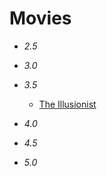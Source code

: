 # Movies

- *2.5*
- *3.0*
- *3.5*
    - [The Illusionist](https://www.imdb.com/title/tt0443543/)

- *4.0*
- *4.5*
- *5.0*
